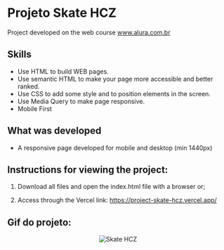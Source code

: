 # Projeto Skate HCZ
Project developed on the web course www.alura.com.br

## Skills

- Use HTML to build WEB pages.
- Use semantic HTML to make your page more accessible and better ranked.
- Use CSS to add some style and to position elements in the screen. 
- Use Media Query to make page responsive.
- Mobile First 


## What was developed

- A responsive page developed for mobile and desktop (min 1440px)

## Instructions for viewing the project:

1. Download all files and open the index.html file with a browser or;

2. Access through the Vercel link: https://project-skate-hcz.vercel.app/

## Gif do projeto:
<p align="center">
  <img  src="https://user-images.githubusercontent.com/47367373/185201197-241d93dc-b1cf-462d-b299-1b835f5a2ffa.gif" alt="Skate HCZ"/>
</p>
